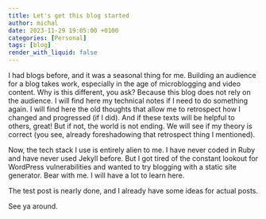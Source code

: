 ```yaml
---
title: Let's get this blog started
author: michal
date: 2023-11-29 19:05:00 +0100
categories: [Personal]
tags: [blog]
render_with_liquid: false
---
```


I had blogs before, and it was a seasonal thing for me. Building an audience for a blog takes work, especially in the age of microblogging and video content. Why is this different, you ask? Because this blog does not rely on the audience. I will find here my technical notes if I need to do something again. I will find here the old thoughts that allow me to retrospect how I changed and progressed (if I did). And if these texts will be helpful to others, great! But if not, the world is not ending. We will see if my theory is correct (you see, already foreshadowing that retrospect thing I mentioned).

Now, the tech stack I use is entirely alien to me. I have never coded in Ruby and have never used Jekyll before. But I got tired of the constant lookout for WordPress vulnerabilities and wanted to try blogging with a static site generator. Bear with me. I will have a lot to learn here.

The test post is nearly done, and I already have some ideas for actual posts. 

See ya around.